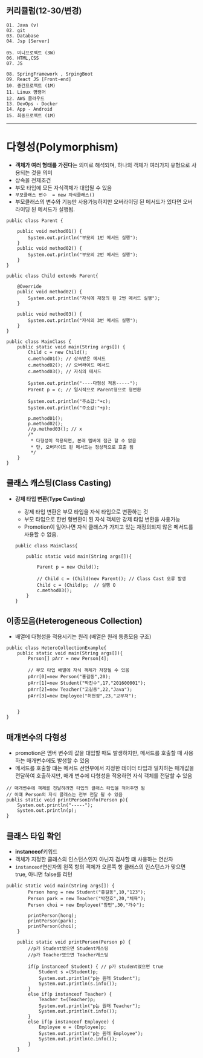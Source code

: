 ## 커리큘럼(12-30/변경)
```
01. Java (v)
02. git 
03. Database
04. Jsp [Server]

05. 미니프로젝트 (3W)
06. HTML,CSS  
07. JS

08. SpringFramework , SrpingBoot
09. React JS [Front-end]
10. 중간프로젝트 (1M)
11. Linux 명령어
12. AWS 클라우드
13. DevOps - Docker
14. App - Android
15. 최종프로젝트 (1M)
```
---

# 다형성(Polymorphism)
- **객체가 여러 형태를 가진다**는 의미로 해석되며, 하나의 객체가 여러가지 유형으로 사용되는 것을 의미
- 상속을 전제조건
- 부모 타입에 모든 자식객체가 대입될 수 있음
- `부모클래스 변수  = new 자식클래스()`
- 부모클래스의 변수와 기능만 사용가능하지만 오버라이딩 된 메서드가 있다면 오버라이딩 된 메서드가 실행됨.


```
public class Parent {

	public void method01() {
		System.out.println("부모의 1번 메서드 실행");
	}
	public void method02() {
		System.out.println("부모의 2번 메서드 실행");
	}
}

public class Child extends Parent{

	@Override
	public void method02() {
		System.out.println("자식에 재정의 된 2번 메서드 실행");
	}
	
	public void method03() {
		System.out.println("자식의 3번 메서드 실행");
	}
}

public class MainClass {
	public static void main(String args[]) {
		Child c = new Child();
		c.method01(); // 상속받은 메서드
		c.method02(); // 오버라이드 메서드
		c.method03(); // 자식의 메서드
		
		System.out.println("----다형성 적용-----");
		Parent p = c; // 일시적으로 Parent형으로 형변환
		
		System.out.println("주소값:"+c);
		System.out.println("주소값:"+p);
		
		p.method01();
		p.method02();
		//p.method03(); // x
		/*
		 * 다형성이 적용되면, 본래 멤버에 접근 할 수 없음
		 * 단, 오버라이드 된 메서드는 정상적으로 호출 됨
		 */
	}
}
```

## 클래스 캐스팅(Class Casting)
+ **강제 타입 변환(Type Casting)**
	- 강제 타입 변환은 부모 타입을 자식 타입으로 변환하는 것
	- 부모 타입으로 한번 형변환이 된 자식 객체만 강제 타입 변환을 사용가능
	- Promotion이 일어나면 자식 클래스가 가지고 있는 재정의되지 않은 메서드를 사용할 수 없음.


	```
	public class MainClass{

		public static void main(String args[]){

			Parent p = new Child();

			// Child c = (Child)new Parent(); // Class Cast 오류 발생
			Child c = (Child)p;  // 실행 O 
			c.method03();
		}
	}
	```

## 이종모음(Heterogeneous Collection)
- 배열에 다형성을 적용시키는 원리 (배열은 원래 동종모음 구조)


```
public class HeteroCollectionExample{
	public static void main(String args[]){
		Person[] pArr = new Person[4];

		// 부모 타입 배열에 자식 객체가 저장될 수 있음
		pArr[0]=new Person("홍길동",20);
		pArr[1]=new Student("박진수",17,"201600001");
		pArr[2]=new Teacher("고길동",22,"Java");
		pArr[3]=new Employee("허헌정",23,"교무처");


	}
}
```

## 매개변수의 다형성
- promotion은 멤버 변수의 값을 대입할 때도 발생하지만, 메서드를 호출할 때 사용하는 매개변수에도 발생할 수 있음
- 메서드를 호출할 떄는 메서드 선언부에서 지정한 데이터 타입과 일치하는 매개값을 전달하여 호출하지만, 매개 변수에 다형성을 적용하면 자식 객체를 전달할 수 있음


```
// 매개변수에 객체를 전달하려면 타입의 클래스 타입을 적어주면 됨
// 이떄 Person의 자식 클래스는 전부 전달 될 수 있음
publis static void printPersonInfo(Person p){
	System.out.println("-----");
	System.out.println(p);
}
```

## 클래스 타입 확인
- **instanceof**키워드
- 객체가 지정한 클래스의 인스턴스인지 아닌지 검사할 떄 사용하는 연산자
- `instanceof`연산자의 왼쪽 항의 객체가 오른쪽 항 클래스의 인스턴스가 맞으면 true, 아니면 false를 리턴


```
public static void main(String args[]) {
		Person hong = new Student("홍길동",10,"123");
		Person park = new Teacher("박찬호",20,"체육");
		Person choi = new Employee("창민",30,"가수");
		
		printPerson(hong);
		printPerson(park);
		printPerson(choi);
	}
	
	public static void printPerson(Person p) {
		//p가 Student였으면 Student캐스팅
		//p가 Teacher였으면 Teacher캐스팅
		
		if(p instanceof Student) { // p가 student였으면 true
			Student s =(Student)p;
			System.out.println("p는 원래 Student");
			System.out.println(s.info());
		}
		else if(p instanceof Teacher) {
			Teacher t=(Teacher)p;
			System.out.println("p는 원래 Teacher");
			System.out.println(t.info());
		}
		else if(p instanceof Employee) {
			Employee e = (Employee)p;
			System.out.println("p는 원래 Employee");
			System.out.println(e.info());
		}
	}
```